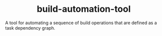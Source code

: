 <div align="center">

# build-automation-tool

</div>

A tool for automating a sequence of build operations that are defined as a task dependency graph.
